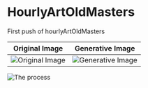 # HourlyArtOldMasters
First push of hourlyArtOldMasters

Original Image | Generative Image
---------------|------------------
![Original Image](https://s3.amazonaws.com/hourlyart/2015_11_26_19_06_29_image.jpg) | ![Generative Image](https://s3.amazonaws.com/hourlyart/2015_11_26_19_06_29_image.png)

![The process](https://s3.amazonaws.com/hourlyart/2015_11_26_19_06_29_image.gif )

